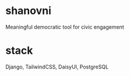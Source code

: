 # shanovni
Meaningful democratic tool  for civic engagement
# stack
Django, TailwindCSS, DaisyUI, PostgreSQL
